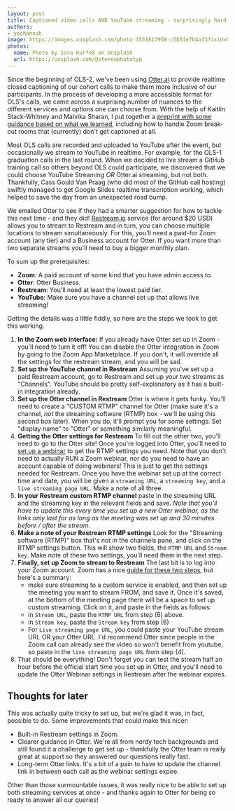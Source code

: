 ```yaml
---
layout: post
title: Captioned video calls AND YouTube streaming - surprisingly hard, but achievable
authors:
- yochannah
image: https://images.unsplash.com/photo-1551817958-c5b51e7b4a33?ixid=MXwxMjA3fDB8MHxwaG90by1wYWdlfHx8fGVufDB8fHw%3D&ixlib=rb-1.2.1&auto=format&fit=crop&w=1650&q=80
photos:
  name: Photo by Sara Kurfeß on Unsplash
  url: https://unsplash.com/@stereophototyp
---
```


Since the beginning of OLS-2, we've been using [Otter.ai](https://otter.ai/) to provide realtime closed captioning of our cohort calls to make them more inclusive of our participants. In the process of developing a more accessible format for OLS's calls, we came across a surprising number of nuances to the different services and options one can choose from. With the help of Kaitlin Stack-Whitney and Malvika Sharan, I put together a [preprint with some guidance based on what we learned](https://doi.org/10.31219/osf.io/k3bfn), including how to handle Zoom break-out rooms that (currently) don't get captioned at all.

Most OLS calls are recorded and uploaded to YouTube after the event, but occasionally we stream to YouTube in realtime. For example, for the OLS-1 graduation calls in the last round. When we decided to live stream a GitHub training call so others beyond OLS could participate, we discovered that we could choose YouTube Streaming _OR_ Otter.ai streaming, but not both. Thankfully, Cass Gould Van Praag (who did most of the GitHub call hosting) swiftly managed to get Google Slides realtime transcription working, which helped to save the day from an unexpected road bump.

We emailed Otter to see if they had a smarter suggestion for how to tackle this next time - and they did! [Restream.io](https://restream.io/) service (for around $20 USD) allows you to stream to Restream and in turn, you can choose multiple locations to stream simultaneously. For this, you'll need a paid-for Zoom account (any tier) and a Business account for Otter. If you want more than two separate streams you'll need to buy a bigger monthly plan.

To sum up the prerequisites:
- **Zoom**: A paid account of some kind that you have admin access to.
- **Otter**: Otter Business.
- **Restream**: You'll need at least the lowest paid tier.
- **YouTube**: Make sure you have a channel set up that allows live streaming!

Getting the details was a little fiddly, so here are the steps we took to get this working.

1. **In the Zoom web interface:** If you already have Otter set up in Zoom - you'll need to turn it off! You can disable the Otter integration in Zoom by going to the Zoom App Marketplace. If you don't, it will override all the settings for the restream stream, and you will be sad.
2. **Set up the YouTube channel in Restream** Assuming you've set up a paid Restream account, go to Restream and set up your two streams as "Channels". YouTube should be pretty self-explanatory as it has a built-in integration already.
3. **Set up the Otter channel in Restream** Otter is where it gets funky. You'll need to create a "CUSTOM RTMP" channel for Otter (make sure it's a channel, _not_ the streaming software (RTMP) box - we'll be using this second box later). When you do, it'll prompt you for some settings. Set "display name" to "Otter" or something similarly meaningful.
4. **Getting the Otter settings for Restream** To fill out the other two, you'll need to go to the Otter site! Once you're logged into Otter, you'll need to [set up a webinar](https://blog.otter.ai/zoom-webinars/) to get the RTMP settings you need. Note that you don't need to actually RUN a Zoom webinar, nor do you need to have an account capable of doing webinars! This is just to get the settings needed for Restream. Once you have the webinar set up at the correct time and date, you will be given a `streaming URL`, a `streaming key`, and a `live streaming page URL`. Make a note of all three.
5. **In your Restream custom RTMP channel** paste in the streaming URL and the streaming key in the relevant fields and save. _Note that you'll have to update this every time you set up a new Otter webinar, as the links only last for as long as the meeting was set up and 30 minutes before / after the stream._
6. **Make a note of your Restream RTMP settings** Look for the "Streaming software (RTMP)" box that's _not_ in the channels pane, and click on the RTMP settings button. This will show two fields, the `RTMP URL` and `Stream key`. Make note of these two settings, you'll need them in the next step.
7. **Finally, set up Zoom to stream to Restream** The last bit is to log into your Zoom account. Zoom has a nice [guide for these two steps](https://support.zoom.us/hc/en-us/articles/115001777826-Live-Streaming-Meetings-or-Webinars-Using-a-Custom-Service), but here's a summary: 
    - make sure streaming to a custom service is enabled, and then set up the meeting you want to stream FROM, and save it. Once it's saved, at the bottom of the meeting page there will be a space to set up custom streaming.  Click on it, and paste in the fields as follows:
    - in `Stream URL`, paste the `RTMP URL` from step (6) above.
    - in `Stream key`, paste the `Stream key` from step (6)
    - For `Live streaming page URL`, you could paste your YouTube stream URL OR your Otter URL. I'd recommend Otter since people in the Zoom call can already see the video so won't benefit from youtube, so paste in the `live streaming page URL` from step (4).
8. That should be everything! Don't forget you can test the stream half an hour before the official start time you set up in Otter, and you'll need to update the Otter Webinar settings in Restream after the webinar expires.

## Thoughts for later

This was actually quite tricky to set up, but we're glad it was, in fact, possible to do. Some improvements that could make this nicer:

- Built-in Restream settings in Zoom.
- Clearer guidance in Otter. We're all from nerdy tech backgrounds and still found it a challenge to get set up - thankfully the Otter team is really great at support so they answered our questions really fast.
- Long-term Otter links. It's a bit of a pain to have to update the channel link in between each call as the webinar settings expire.

Other than those surmountable issues, it was really nice to be able to set up both streaming services at once - and thanks again to Otter for being so ready to answer all our queries!
